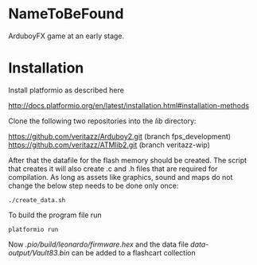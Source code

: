 # NameToBeFound

ArduboyFX game at an early stage.

# Installation

Install platformio as described here

http://docs.platformio.org/en/latest/installation.html#installation-methods

Clone the following two repositories into the *lib* directory:

https://github.com/veritazz/Arduboy2.git (branch fps_development)
https://github.com/veritazz/ATMlib2.git (branch veritazz-wip)

After that the datafile for the flash memory should be created. The script that creates it will
also create .c and .h files that are required for compilation. As long as assets like graphics,
sound and maps do not change the below step needs to be done only once:

```
./create_data.sh
```

To build the program file run

```
platformio run
```

Now *.pio/build/leonardo/firmware.hex*  and the data file *data-output/Vault83.bin* can be
added to a flashcart collection

